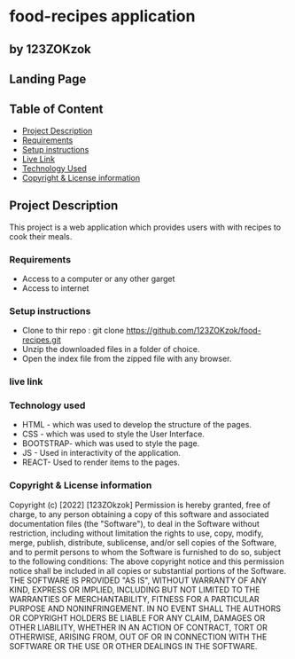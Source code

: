 # food-recipes application


## by 123ZOKzok

## Landing Page




## Table of Content

- [Project Description](#description)
- [Requirements](#requirements)
- [Setup instructions](#setup-instructions)
- [Live Link](#Live-Link)
- [Technology  Used](#technology-Used)
- [Copyright & License information](#copyright-licence-info)


## Project Description

This project is a web application which provides users with with recipes to cook their meals.

### Requirements

- Access to  a computer or any other garget
- Access to internet

### Setup instructions

- Clone to thir repo : git clone <https://github.com/123ZOKzok/food-recipes.git>
- Unzip the downloaded files in a folder of choice.
- Open the index file from the zipped file with any browser.

### live link 

### Technology used
- HTML - which was used to develop the structure of the pages.
- CSS - which was used to style the User Interface.
- BOOTSTRAP- which was used to style the page.
- JS - Used in interactivity of the application.
- REACT- Used to render items to the pages.

### Copyright & License information

 Copyright (c) [2022] [123ZOkzok]
Permission is hereby granted, free of charge, to any person obtaining a copy
of this software and associated documentation files (the "Software"), to deal
in the Software without restriction, including without limitation the rights
to use, copy, modify, merge, publish, distribute, sublicense, and/or sell
copies of the Software, and to permit persons to whom the Software is
furnished to do so, subject to the following conditions:
The above copyright notice and this permission notice shall be included in all
copies or substantial portions of the Software.
THE SOFTWARE IS PROVIDED "AS IS", WITHOUT WARRANTY OF ANY KIND, EXPRESS OR
IMPLIED, INCLUDING BUT NOT LIMITED TO THE WARRANTIES OF MERCHANTABILITY,
FITNESS FOR A PARTICULAR PURPOSE AND NONINFRINGEMENT. IN NO EVENT SHALL THE
AUTHORS OR COPYRIGHT HOLDERS BE LIABLE FOR ANY CLAIM, DAMAGES OR OTHER
LIABILITY, WHETHER IN AN ACTION OF CONTRACT, TORT OR OTHERWISE, ARISING FROM,
OUT OF OR IN CONNECTION WITH THE SOFTWARE OR THE USE OR OTHER DEALINGS IN THE
SOFTWARE.

